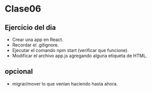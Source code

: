 # Clase06

## Ejercicio del dia
* Crear una app en React.
* Recordar el .gitignore.
* Ejecutar el comando npm start (verificar que funcione).
* Modificar el archivo app.js agregando alguna etiqueta de HTML.

## opcional
* migrar/mover lo que venian haciendo hasta ahora.